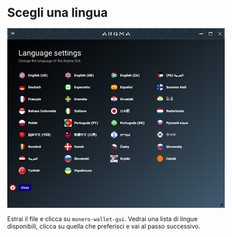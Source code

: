 # Scegli una lingua 
![lingua](media/wizard_1-lang.png)

Estrai il file e clicca su `monero-wallet-gui`. Vedrai una lista di lingue disponibili, clicca su quella che preferisci e vai al passo successivo.

